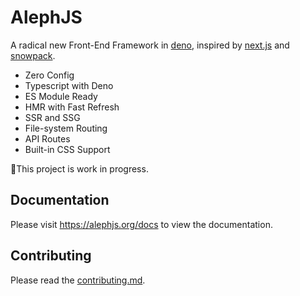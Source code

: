 
# AlephJS
A radical new Front-End Framework in [deno](https://deno.land), inspired by [next.js](https://nextjs.org) and [snowpack](https://www.snowpack.dev).

- Zero Config
- Typescript with Deno
- ES Module Ready
- HMR with Fast Refresh
- SSR and SSG
- File-system Routing
- API Routes
- Built-in CSS Support

🚧This project is work in progress.

## Documentation
Please visit https://alephjs.org/docs to view the documentation.

## Contributing
Please read the [contributing.md](CONTRIBUTING.md).
